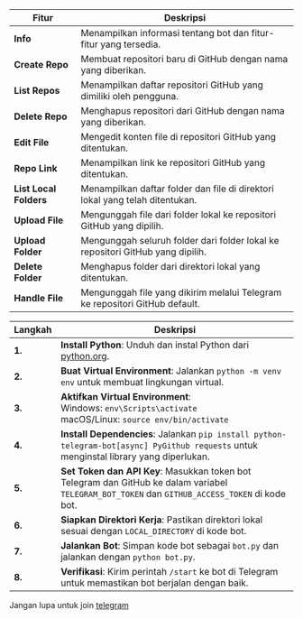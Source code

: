 | **Fitur**           | **Deskripsi**                                                                 |
|---------------------|---------------------------------------------------------------------------------|
| **Info**            | Menampilkan informasi tentang bot dan fitur-fitur yang tersedia.                |
| **Create Repo**     | Membuat repositori baru di GitHub dengan nama yang diberikan.                    |
| **List Repos**      | Menampilkan daftar repositori GitHub yang dimiliki oleh pengguna.                |
| **Delete Repo**     | Menghapus repositori dari GitHub dengan nama yang diberikan.                     |
| **Edit File**       | Mengedit konten file di repositori GitHub yang ditentukan.                        |
| **Repo Link**       | Menampilkan link ke repositori GitHub yang ditentukan.                           |
| **List Local Folders** | Menampilkan daftar folder dan file di direktori lokal yang telah ditentukan.   |
| **Upload File**     | Mengunggah file dari folder lokal ke repositori GitHub yang dipilih.              |
| **Upload Folder**   | Mengunggah seluruh folder dari folder lokal ke repositori GitHub yang dipilih.    |
| **Delete Folder**   | Menghapus folder dari direktori lokal yang ditentukan.                            |
| **Handle File**     | Mengunggah file yang dikirim melalui Telegram ke repositori GitHub default.      |


| Langkah | Deskripsi |
|---------|-----------|
| **1.**  | **Install Python**: Unduh dan instal Python dari [python.org](https://www.python.org/downloads/). |
| **2.**  | **Buat Virtual Environment**: Jalankan `python -m venv env` untuk membuat lingkungan virtual. |
| **3.**  | **Aktifkan Virtual Environment**: <br> Windows: `env\Scripts\activate` <br> macOS/Linux: `source env/bin/activate` |
| **4.**  | **Install Dependencies**: Jalankan `pip install python-telegram-bot[async] PyGithub requests` untuk menginstal library yang diperlukan. |
| **5.**  | **Set Token dan API Key**: Masukkan token bot Telegram dan GitHub ke dalam variabel `TELEGRAM_BOT_TOKEN` dan `GITHUB_ACCESS_TOKEN` di kode bot. |
| **6.**  | **Siapkan Direktori Kerja**: Pastikan direktori lokal sesuai dengan `LOCAL_DIRECTORY` di kode bot. |
| **7.**  | **Jalankan Bot**: Simpan kode bot sebagai `bot.py` dan jalankan dengan `python bot.py`. |
| **8.**  | **Verifikasi**: Kirim perintah `/start` ke bot di Telegram untuk memastikan bot berjalan dengan baik. |


Jangan lupa untuk join [telegram](https://t.me/allabout_internet)
